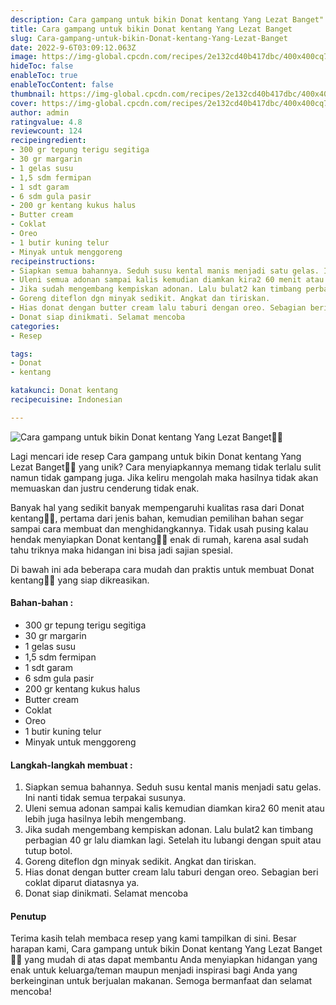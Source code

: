 ```yaml
---
description: Cara gampang untuk bikin Donat kentang Yang Lezat Banget"
title: Cara gampang untuk bikin Donat kentang Yang Lezat Banget
slug: Cara-gampang-untuk-bikin-Donat-kentang-Yang-Lezat-Banget
date: 2022-9-6T03:09:12.063Z
image: https://img-global.cpcdn.com/recipes/2e132cd40b417dbc/400x400cq70/photo.jpg
hideToc: false
enableToc: true
enableTocContent: false
thumbnail: https://img-global.cpcdn.com/recipes/2e132cd40b417dbc/400x400cq70/photo.jpg
cover: https://img-global.cpcdn.com/recipes/2e132cd40b417dbc/400x400cq70/photo.jpg
author: admin
ratingvalue: 4.8
reviewcount: 124
recipeingredient:
- 300 gr tepung terigu segitiga
- 30 gr margarin
- 1 gelas susu
- 1,5 sdm fermipan
- 1 sdt garam
- 6 sdm gula pasir
- 200 gr kentang kukus halus
- Butter cream
- Coklat
- Oreo
- 1 butir kuning telur
- Minyak untuk menggoreng
recipeinstructions:
- Siapkan semua bahannya. Seduh susu kental manis menjadi satu gelas. Ini nanti tidak semua terpakai susunya.
- Uleni semua adonan sampai kalis kemudian diamkan kira2 60 menit atau lebih juga hasilnya lebih mengembang.
- Jika sudah mengembang kempiskan adonan. Lalu bulat2 kan timbang perbagian 40 gr lalu diamkan lagi. Setelah itu lubangi dengan spuit atau tutup botol.
- Goreng diteflon dgn minyak sedikit. Angkat dan tiriskan.
- Hias donat dengan butter cream lalu taburi dengan oreo. Sebagian beri coklat diparut diatasnya ya.
- Donat siap dinikmati. Selamat mencoba
categories:
- Resep

tags:
- Donat
- kentang

katakunci: Donat kentang
recipecuisine: Indonesian

---
```


![Cara gampang untuk bikin Donat kentang Yang Lezat Banget👩‍🍳](https://img-global.cpcdn.com/recipes/2e132cd40b417dbc/400x400cq70/photo.jpg)

Lagi mencari ide resep Cara gampang untuk bikin Donat kentang Yang Lezat Banget👩‍🍳 yang unik? Cara menyiapkannya memang tidak terlalu sulit namun tidak gampang juga. Jika keliru mengolah maka hasilnya tidak akan memuaskan dan justru cenderung tidak enak.

Banyak hal yang sedikit banyak mempengaruhi kualitas rasa dari Donat kentang👩‍🍳, pertama dari jenis bahan, kemudian pemilihan bahan segar sampai cara membuat dan menghidangkannya. Tidak usah pusing kalau hendak menyiapkan Donat kentang👩‍🍳 enak di rumah, karena asal sudah tahu triknya maka hidangan ini bisa jadi sajian spesial.

Di bawah ini ada beberapa cara mudah dan praktis untuk membuat Donat kentang👩‍🍳 yang siap dikreasikan.

<!--inarticleads1-->

#### Bahan-bahan :

- 300 gr tepung terigu segitiga
- 30 gr margarin
- 1 gelas susu
- 1,5 sdm fermipan
- 1 sdt garam
- 6 sdm gula pasir
- 200 gr kentang kukus halus
- Butter cream
- Coklat
- Oreo
- 1 butir kuning telur
- Minyak untuk menggoreng

<!--inarticleads2-->

#### Langkah-langkah membuat :

1. Siapkan semua bahannya. Seduh susu kental manis menjadi satu gelas. Ini nanti tidak semua terpakai susunya.
1. Uleni semua adonan sampai kalis kemudian diamkan kira2 60 menit atau lebih juga hasilnya lebih mengembang.
1. Jika sudah mengembang kempiskan adonan. Lalu bulat2 kan timbang perbagian 40 gr lalu diamkan lagi. Setelah itu lubangi dengan spuit atau tutup botol.
1. Goreng diteflon dgn minyak sedikit. Angkat dan tiriskan.
1. Hias donat dengan butter cream lalu taburi dengan oreo. Sebagian beri coklat diparut diatasnya ya.
1. Donat siap dinikmati. Selamat mencoba

#### Penutup

Terima kasih telah membaca resep yang kami tampilkan di sini. Besar harapan kami, Cara gampang untuk bikin Donat kentang Yang Lezat Banget👩‍🍳 yang mudah di atas dapat membantu Anda menyiapkan hidangan yang enak untuk keluarga/teman maupun menjadi inspirasi bagi Anda yang berkeinginan untuk berjualan makanan. Semoga bermanfaat dan selamat mencoba!